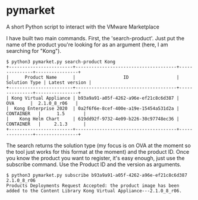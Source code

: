 # pymarket
A short Python script to interact with the VMware Marketplace


I have built two main commands. First, the 'search-product'. Just put the name of the product you're looking for as an argument (here, I am searching for "Kong").


    $ python3 pymarket.py search-product Kong
    +------------------------+--------------------------------------+---------------+----------------+
    |      Product Name      |                  ID                  | Solution Type | Latest version |
    +------------------------+--------------------------------------+---------------+----------------+
    | Kong Virtual Appliance | b93a9a91-a05f-4262-a96e-ef21c8c6d387 |      OVA      |  2.1.0_8_r06   |
    |  Kong Enterprise 2020  | 0a2f6f6e-8cef-400e-a19e-15454a531d2a |   CONTAINER   |      1.5       |
    |    Kong Helm Chart     | 619dd92f-9732-4e09-b226-30c97748ec36 |   CONTAINER   |     2.1.3      |
    +------------------------+--------------------------------------+---------------+----------------+

The search returns the solution type (my focus is on OVA at the moment so the tool just works for this format at the moment) and the product ID. Once you know the product you want to register, it's easy enough, just use the subscribe command. Use the Product ID and the version as arguments. 

    $ python3 pymarket.py subscribe b93a9a91-a05f-4262-a96e-ef21c8c6d387 2.1.0_8_r06
    Products Deployments Request Accepted: the product image has been added to the Content Library Kong Virtual Appliance---2.1.0_8_r06.
